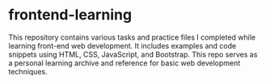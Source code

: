 # frontend-learning
This repository contains various tasks and practice files I completed while learning front-end web development. It includes examples and code snippets using HTML, CSS, JavaScript, and Bootstrap. This repo serves as a personal learning archive and reference for basic web development techniques.
